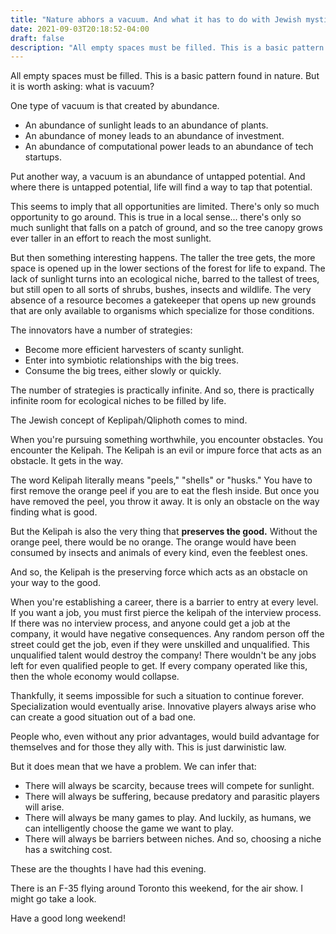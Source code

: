 ```yaml
---
title: "Nature abhors a vacuum. And what it has to do with Jewish mysticism"
date: 2021-09-03T20:18:52-04:00
draft: false
description: "All empty spaces must be filled. This is a basic pattern found in nature. But it is worth asking: what is vacuum?"
---
```


All empty spaces must be filled. This is a basic pattern found in nature. But it is worth asking: what is vacuum?

One type of vacuum is that created by abundance.

- An abundance of sunlight leads to an abundance of plants.
- An abundance of money leads to an abundance of investment.
- An abundance of computational power leads to an abundance of tech startups.

Put another way, a vacuum is an abundance of untapped potential. And where there is untapped potential, life will find a way to tap that potential.

This seems to imply that all opportunities are limited. There's only so much opportunity to go around. This is true in a local sense... there's only so much sunlight that falls on a patch of ground, and so the tree canopy grows ever taller in an effort to reach the most sunlight.

But then something interesting happens. The taller the tree gets, the more space is opened up in the lower sections of the forest for life to expand. The lack of sunlight turns into an ecological niche, barred to the tallest of trees, but still open to all sorts of shrubs, bushes, insects and wildlife. The very absence of a resource becomes a gatekeeper that opens up new grounds that are only available to organisms which specialize for those conditions.

The innovators have a number of strategies:

- Become more efficient harvesters of scanty sunlight.
- Enter into symbiotic relationships with the big trees.
- Consume the big trees, either slowly or quickly.

The number of strategies is practically infinite. And so, there is practically infinite room for ecological niches to be filled by life.

The Jewish concept of Keplipah/Qliphoth comes to mind.

When you're pursuing something worthwhile, you encounter obstacles. You encounter the Kelipah. The Kelipah is an evil or impure force that acts as an obstacle. It gets in the way.

The word Kelipah literally means "peels," "shells" or "husks." You have to first remove the orange peel if you are to eat the flesh inside. But once you have removed the peel, you throw it away. It is only an obstacle on the way finding what is good.

But the Kelipah is also the very thing that **preserves the good.** Without the orange peel, there would be no orange. The orange would have been consumed by insects and animals of every kind, even the feeblest ones.

And so, the Kelipah is the preserving force which acts as an obstacle on your way to the good.

When you're establishing a career, there is a barrier to entry at every level. If you want a job, you must first pierce the kelipah of the interview process. If there was no interview process, and anyone could get a job at the company, it would have negative consequences. Any random person off the street could get the job, even if they were unskilled and unqualified. This unqualified talent would destroy the company! There wouldn't be any jobs left for even qualified people to get. If every company operated like this, then the whole economy would collapse.

Thankfully, it seems impossible for such a situation to continue forever. Specialization would eventually arise. Innovative players always arise who can create a good situation out of a bad one.

People who, even without any prior advantages, would build advantage for themselves and for those they ally with. This is just darwinistic law.

But it does mean that we have a problem. We can infer that:

- There will always be scarcity, because trees will compete for sunlight.
- There will always be suffering, because predatory and parasitic players will arise.
- There will always be many games to play. And luckily, as humans, we can intelligently choose the game we want to play.
- There will always be barriers between niches. And so, choosing a niche has a switching cost.

These are the thoughts I have had this evening.

There is an F-35 flying around Toronto this weekend, for the air show. I might go take a look.

Have a good long weekend!
